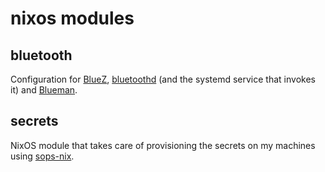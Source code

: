 # nixos modules

## bluetooth

Configuration for [BlueZ](https://www.bluez.org/), [bluetoothd](https://linux.die.net/man/8/bluetoothd) (and the systemd service that invokes it) and [Blueman](https://wiki.archlinux.org/title/Blueman).

## secrets

NixOS module that takes care of provisioning the secrets on my machines using [sops-nix](https://github.com/Mic92/sops-nix).
